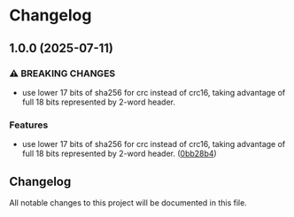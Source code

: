 # Changelog

## 1.0.0 (2025-07-11)


### ⚠ BREAKING CHANGES

* use lower 17 bits of sha256 for crc instead of crc16, taking advantage of full 18 bits represented by 2-word header.

### Features

* use lower 17 bits of sha256 for crc instead of crc16, taking advantage of full 18 bits represented by 2-word header. ([0bb28b4](https://github.com/merklejerk/rune-512/commit/0bb28b472642b013b8a531d2f00fc05925eed3d4))

## Changelog

All notable changes to this project will be documented in this file.
